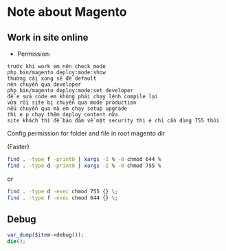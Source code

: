 # Note about Magento

## Work in site online
- Permission: 
```text
trước khi work em nên check mode
php bin/magento deploy:mode:show
thường cài xong sẽ để default
nên chuyển qua developer
php bin/magento deploy:mode:set developer
để e sửa code em không phải chạy lệnh compile lại
vừa rồi site bị chuyển qua mode production
nếu chuyển qua mà em chạy setup upgrade
thì e p chạy thêm deploy content nữa
site khách thì để bảo đảm về mặt security thì e chỉ cần dùng 755 thôi
```

Config permission for folder and file in root magento dir

(Faster)
```bash
find . -type f -print0 | xargs -I % -0 chmod 644 %
find . -type d -print0 | xargs -I % -0 chmod 755 %
```
or
```bash
find . -type d -exec chmod 755 {} \;
find . -type f -exec chmod 644 {} \;
```
## Debug
```php
var_dump($item->debug());
die();
```